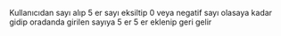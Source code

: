 Kullanıcıdan sayı alıp 5 er sayı eksiltip 0 veya negatif sayı olasaya kadar gidip oradanda girilen sayıya 5 er 5 er eklenip geri gelir

